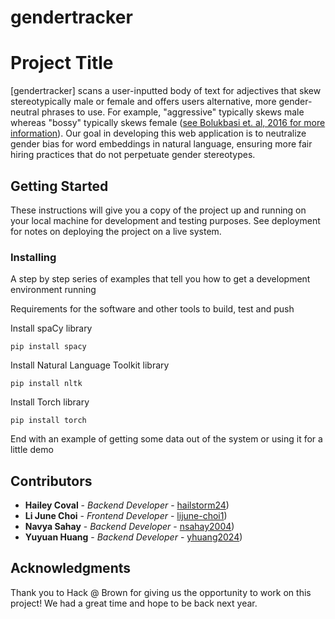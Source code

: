# gendertracker
# Project Title

[gendertracker] scans a user-inputted body of text for adjectives that skew stereotypically male or female and offers users alternative, more gender-neutral phrases to use. For example, "aggressive" typically skews male whereas "bossy" typically skews female ([see Bolukbasi et. al, 2016 for more information](https://arxiv.org/pdf/1607.06520)). Our goal in developing this web application is to neutralize gender bias for word embeddings in natural language, ensuring more fair hiring practices that do not perpetuate gender stereotypes.

## Getting Started

These instructions will give you a copy of the project up and running on
your local machine for development and testing purposes. See deployment
for notes on deploying the project on a live system.

### Installing

A step by step series of examples that tell you how to get a development
environment running

Requirements for the software and other tools to build, test and push 

Install spaCy library

    pip install spacy

Install Natural Language Toolkit library

    pip install nltk

Install Torch library

    pip install torch

End with an example of getting some data out of the system or using it
for a little demo

## Contributors

  - **Hailey Coval** - *Backend Developer* -
    [hailstorm24](https://github.com/hailstorm24))
  - **Li June Choi** - *Frontend Developer* -
    [lijune-choi1](https://github.com/lijune-choi1))
  - **Navya Sahay** - *Backend Developer* -
    [nsahay2004](https://github.com/nsahay2004))
  - **Yuyuan Huang** - *Backend Developer* -
    [yhuang2024](https://github.com/yhuang2024))

## Acknowledgments

Thank you to Hack @ Brown for giving us the opportunity to work on this project! We had a great time and hope to be back next year.
